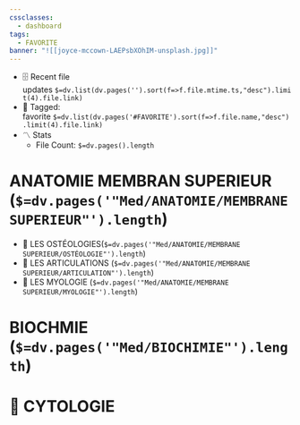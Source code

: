 ```yaml
---
cssclasses:
  - dashboard
tags:
  - FAVORITE
banner: "![[joyce-mccown-LAEPsbXOhIM-unsplash.jpg]]"
---
```

-   🗄️ Recent file updates `$=dv.list(dv.pages('').sort(f=>f.file.mtime.ts,"desc").limit(4).file.link)`
- 🔖 Tagged: favorite `$=dv.list(dv.pages('#FAVORITE').sort(f=>f.file.name,"desc").limit(4).file.link)`
- 〽️ Stats
	-   File Count: `$=dv.pages().length`
# ANATOMIE MEMBRAN SUPERIEUR (`$=dv.pages('"Med/ANATOMIE/MEMBRANE SUPERIEUR"').length`)
- 🦴 LES OSTÉOLOGIES(`$=dv.pages('"Med/ANATOMIE/MEMBRANE SUPERIEUR/OSTÉOLOGIE"').length`)
- 🔗 LES ARTICULATIONS (`$=dv.pages('"Med/ANATOMIE/MEMBRANE SUPERIEUR/ARTICULATION"').length`)
- 🍖 LES MYOLOGIE (`$=dv.pages('"Med/ANATOMIE/MEMBRANE SUPERIEUR/MYOLOGIE"').length`)

# BIOCHMIE (`$=dv.pages('"Med/BIOCHIMIE"').length`)
# 🧫 CYTOLOGIE